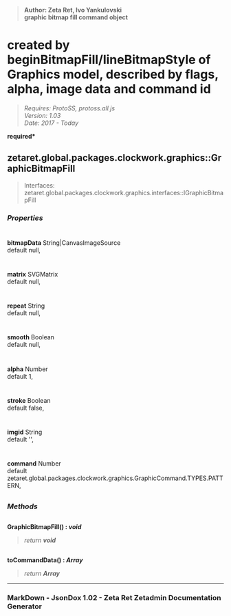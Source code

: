 > __Author: Zeta Ret, Ivo Yankulovski__  
> __graphic bitmap fill command object__  
# created by beginBitmapFill/lineBitmapStyle of Graphics model, described by flags, alpha, image data and command id  
> *Requires: ProtoSS, protoss.all.js*  
> *Version: 1.03*  
> *Date: 2017 - Today*  

__required*__

## zetaret.global.packages.clockwork.graphics::GraphicBitmapFill  
> Interfaces: zetaret.global.packages.clockwork.graphics.interfaces::IGraphicBitmapFill  

### *Properties*  

#  
__bitmapData__ String|CanvasImageSource  
default null,   

#  
__matrix__ SVGMatrix  
default null,   

#  
__repeat__ String  
default null,   

#  
__smooth__ Boolean  
default null,   

#  
__alpha__ Number  
default 1,   

#  
__stroke__ Boolean  
default false,   

#  
__imgid__ String  
default '',   

#  
__command__ Number  
default zetaret.global.packages.clockwork.graphics.GraphicCommand.TYPES.PATTERN,   


##  
### *Methods*  

##  
__GraphicBitmapFill() : *void*__  
  
> *return __void__*  

##  
__toCommandData() : *Array*__  
  
> *return __Array__*  

---  
### MarkDown - JsonDox 1.02 - Zeta Ret Zetadmin Documentation Generator